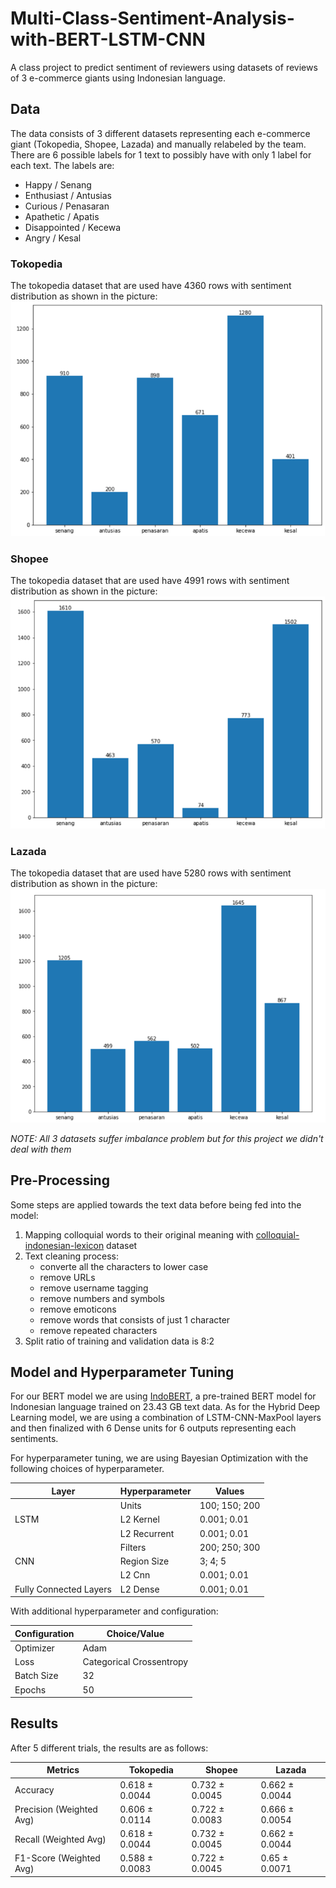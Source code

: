 # Multi-Class-Sentiment-Analysis-with-BERT-LSTM-CNN

A class project to predict sentiment of reviewers using datasets of reviews of 3 e-commerce giants using Indonesian language.

## Data

The data consists of 3 different datasets representing each e-commerce giant (Tokopedia, Shopee, Lazada) and manually relabeled by the team. There are 6 possible labels for 1 text to possibly have with only 1 label for each text. The labels are:

- Happy / Senang
- Enthusiast / Antusias
- Curious / Penasaran
- Apathetic / Apatis
- Disappointed / Kecewa
- Angry / Kesal

### Tokopedia

The tokopedia dataset that are used have 4360 rows with sentiment distribution as shown in the picture:
![Tokopedia Distribution](/images/Tokopedia_Distribution.png)

### Shopee

The tokopedia dataset that are used have 4991 rows with sentiment distribution as shown in the picture:
![Shopee Distribution](/images/Shopee_Distribution.png)

### Lazada

The tokopedia dataset that are used have 5280 rows with sentiment distribution as shown in the picture:
![Lazada Distribution](/images/Lazada_Distribution.png)

*NOTE: All 3 datasets suffer imbalance problem but for this project we didn't deal with them*

## Pre-Processing

Some steps are applied towards the text data before being fed into the model:

1. Mapping colloquial words to their original meaning with [colloquial-indonesian-lexicon](https://raw.githubusercontent.com/nasalsabila/kamus-alay/master/colloquial-indonesian-lexicon.csv) dataset
2. Text cleaning process:
    - converte all the characters to lower case
    - remove URLs
    - remove username tagging
    - remove numbers and symbols
    - remove emoticons
    - remove words that consists of just 1 character
    - remove repeated characters
3. Split ratio of training and validation data is 8:2

## Model and Hyperparameter Tuning

For our BERT model we are using [IndoBERT](https://huggingface.co/indobenchmark/indobert-base-p2), a pre-trained BERT model for Indonesian language trained on 23.43 GB text data. As for the Hybrid Deep Learning model, we are using a combination of LSTM-CNN-MaxPool layers and then finalized with 6 Dense units for 6 outputs representing each sentiments.

For hyperparameter tuning, we are using Bayesian Optimization with the following choices of hyperparameter.

| Layer | Hyperparameter | Values |
| --- | --- | --- |
| | Units | 100; 150; 200 |
| LSTM | L2 Kernel | 0.001; 0.01 |
| | L2 Recurrent | 0.001; 0.01 |
| | Filters | 200; 250; 300 |
| CNN | Region Size | 3; 4; 5 |
| | L2 Cnn | 0.001; 0.01 |
| Fully Connected Layers | L2 Dense | 0.001; 0.01 |

With additional hyperparameter and configuration:

| Configuration | Choice/Value |
| --- | --- |
| Optimizer | Adam |
| Loss | Categorical Crossentropy |
| Batch Size | 32 |
| Epochs | 50 |

## Results

After 5 different trials, the results are as follows:

| Metrics | Tokopedia | Shopee | Lazada |
| --- | --- | --- | --- |
| Accuracy | 0.618 ± 0.0044 | 0.732 ± 0.0045 | 0.662 ± 0.0044 |
| Precision (Weighted Avg) | 0.606 ± 0.0114 | 0.722 ± 0.0083 | 0.666 ± 0.0054 |
| Recall (Weighted Avg) | 0.618 ± 0.0044 | 0.732 ± 0.0045 | 0.662 ± 0.0044 |
| F1-Score (Weighted Avg) | 0.588 ± 0.0083 | 0.722 ± 0.0045 | 0.65 ± 0.0071 |
